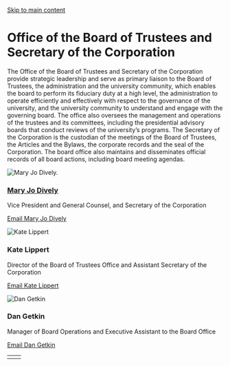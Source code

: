 [Skip to main content](https://www.cmu.edu/leadership/board/office-of-the-board-of-trustees#main-content)

# Office of the Board of Trustees and Secretary of the Corporation

The Office of the Board of Trustees and Secretary of the Corporation provide strategic leadership and serve as primary liaison to the Board of Trustees, the administration and the university community, which enables the board to perform its fiduciary duty at a high level, the administration to operate efficiently and effectively with respect to the governance of the university, and the university community to understand and engage with the governing board. The office also oversees the management and operations of the trustees and its committees, including the presidential advisory boards that conduct reviews of the university’s programs. The Secretary of the Corporation is the custodian of the meetings of the Board of Trustees, the Articles and the Bylaws, the corporate records and the seal of the Corporation. The board office also maintains and disseminates official records of all board actions, including board meeting agendas.

![Mary Jo Dively.](https://www.cmu.edu/sites/default/files/2025-04/dively-600x600-min.jpg)

### [Mary Jo Dively](https://www.cmu.edu/leadership/senior-admin/dively-bio)

Vice President and General Counsel, and Secretary of the Corporation

[Email Mary Jo Dively](mailto:mjdively@andrew.cmu.edu)

![Kate Lippert](https://www.cmu.edu/sites/default/files/inline-images/kate-lippert-400x400-min.jpg)

### Kate Lippert

Director of the Board of Trustees Office and Assistant Secretary of the Corporation

[Email Kate Lippert](mailto:klippert@andrew.cmu.edu)

![Dan Getkin](https://www.cmu.edu/sites/default/files/inline-images/daniel-getkin-400x400-min.jpg)

### Dan Getkin

Manager of Board Operations and Executive Assistant to the Board Office

[Email Dan Getkin](mailto:dgetkin@andrew.cmu.edu)

|     |     |
| --- | --- |
|  |  |
